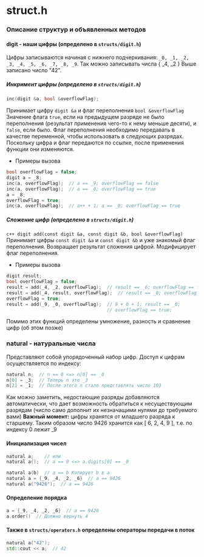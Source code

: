 # struct.h
### Описание структур и объявленных методов

#### digit - наши цифры (определено в `structs/digit.h`)
Цифры записываются начиная с нижнего подчеркивания: 
`_0, _1, _2, _3, _4, _5, _6, _7, _8, _9`.
Так можно записывать числа { _4, _2 }
Выше записано число "42".

##### Инкримент цифры (определено в `structs/digit.h`)
```c++
inc(digit &a, bool &overflowFlag);
```
Принимает цифру `digit &a` и флаг переполнения `bool &overflowFlag`
Значение флага `true`, если на предыдущем разряде не было переполнения (результат применения чего-то к нему меньше десяти), и `false`, если было.
Флаг переполнения необходимо передавать в качестве переменной, чтобы использовать в следующих разрядах.
Поскольку цифра и флаг передаются по ссылке, после применения функции они изменяются.
* Примеры вызова
```c++
bool overflowFlag = false;
digit a = _8;
inc(a, overflowFlag);  // a == _9; overflowFlag == false
inc(a, overflowFlag);  // a == _0; overflowFlag == true
a = _8;
overflowFlag = true;
inc(a, overflowFlag);  // a++ + 1; a == _0; overflowFlag == true
```

##### Сложение цифр (определено в `structs/digit.h`)
```c++ digit add(const digit &a, const digit &b, bool &overflowFlag)```
Принимает цифры `const digit &a` и `const digit &b` и уже знакомый флаг переполнения. Возвращает результат сложения цифрой. Модифицирует флаг переполнения.
* Примеры вызова
```c++
digit result;
bool overflowFlag = false;
result = add(_4, _2, overflowFlag);  // result == _6; overflowFlag == false
result = add(_4, result, overflowFlag);  // result == _0; overflowFlag == true
overflowFlag = true;
result = add(_9, _0, overflowFlag);  // 9 + 0 + 1; result == _0; 
                                     // overflowFlag == true;
```
Помимо этих функций определены умножение, разность и сравнение цифр (об этом позже)
### natural - натуральные числа
Представляют собой упорядоченный набор цифр.
Доступ к цифрам осуществляется по индексу:
```c++
natural n;  // n == 0 <=> n[0] == _0
n[0] = _3;  // Теперь n это _3
n[2] = _1;  // После этого n стало представлять число 103
```
Как можно заметить, недостающие разряды добавляются автоматически, что дает возможность обратиться к несуществующим разрядам (число само дополнит их незначащими нулями до требуемого вами)
**Важный момент:** цифры хранятся от младшего разряда к старшему. Таким образом число 9426 хранится как [ 6, 2, 4, 9 ], т.е. по индексу 0 лежит _9

#### Инициализация чисел
```c++
natural a;    // или
natural a();  // a == 0 <=> a.digits[0] == _0

natural a(b)  // a == b Копирует b в a
natural a = {_9, _4, _2, _6}  // a == 9426
natural a("9426");  // a == 9426
```

#### Определение порядка
```c++
a = {_9, _4, _2, _6}  // a == 9426
a.order()  // Должно вернуть 4
```

#### Также в `structs/operators.h` определены операторы передачи в поток
```c++
natural a("42");
std::cout << a;  // 42
```
